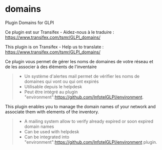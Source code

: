# domains
Plugin Domains for GLPI

Ce plugin est sur Transifex - Aidez-nous à le traduire :
https://www.transifex.com/tsmr/GLPI_domains/

This plugin is on Transifex - Help us to translate :
https://www.transifex.com/tsmr/GLPI_domains/

Ce plugin vous permet de gérer les noms de domaines de votre réseau et de les associer à des éléments de l'inventaire
> * Un système d'alertes mail permet de vérifier les noms de domaines qui vont ou qui ont expirés
> * Utilisable depuis le helpdesk
> * Peut être intégré au plugin "environment":https://github.com/InfotelGLPI/environment.


This plugin enables you to manage the domain names of your network and associate them with elements of the inventory.
> * A mailing system allow to verify already expired or soon expired domain names
> * Can be used with helpdesk
> * Can be integrated into "environment":https://github.com/InfotelGLPI/environment plugin.
